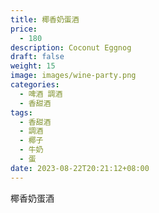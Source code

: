 ```yaml
---
title: 椰香奶蛋酒
price:
  - 180
description: Coconut Eggnog
draft: false
weight: 15
image: images/wine-party.png
categories:
  - 啤酒 調酒
  - 香甜酒
tags:
  - 香甜酒
  - 調酒
  - 椰子
  - 牛奶
  - 蛋
date: 2023-08-22T20:21:12+08:00
---
```


 椰香奶蛋酒

